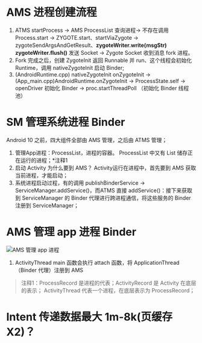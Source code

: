 # AMS 进程创建流程
1. ATMS startProcess -> AMS ProcessList 查询进程-> 不存在调用 Process.start -> ZYGOTE.start、startViaZygote
-> zygoteSendArgsAndGetResult、**zygoteWriter.write(msgStr) zygoteWriter.flush()** 发送 Socket -> Zygote Socket 收到消息 fork 进程。
2. Fork 完成之后，创建 ZygoteInit 返回 Runnable 并 run、这个线程会初始化 Runtime，调用 nativeZygoteInit 启动 Binder;
3. (AndroidRuntime.cpp) nativeZygoteInit onZygoteInit -> (App_main.cpp)AndroidRuntime.onZygoteInit -> ProcessState.self -> openDriver 初始化 Binder -> proc.startThreadPoll （初始化 Binder 线程池）


# SM 管理系统进程 Binder
Android 10 之前，四大组件全部由 AMS 管理，之后由 ATMS 管理；
1. 管理App进程：ProcessList，进程的容器。
ProcessList 中又有 List<ProcessRecord> 储存正在运行的进程；*注释1
2. 启动 Activity 为什么要到 AMS？ Activity运行在进程中，首先要到 AMS 获取当前进程，才能启动；
3. 系统进程启动过程，有的调用 publishBinderService -> ServiceManager.addService()，而ATMS 直接 addService()：接下来获取到 ServiceManager 的 Binder 代理进行跨进程通信，将这些服务的 Binder 注册到 ServiceManager；

# AMS 管理 app 进程 Binder

![AMS 管理 app 进程](https://upload-images.jianshu.io/upload_images/6762021-2d0f04d9547fc603.png?imageMogr2/auto-orient/strip%7CimageView2/2/w/1240)
1. ActivityThread main 函数会执行 attach 函数，将 ApplicationThread （Binder 代理）注册到 AMS


> 注释1：ProcessRecord 是进程的代表；ActivityRecord 是 Activity 在底层的表示；
> ActivityThread 代表一个进程，在底层表示为 ProcessRecord；

# Intent 传递数据最大 1m-8k(页缓存X2)？